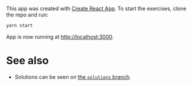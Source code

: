 This app was created with [Create React App](https://github.com/facebook/create-react-app). To start the exercises, clone the repo and run:

```sh
yarn start
```

App is now running at [http://localhost:3000](http://localhost:3000).

# See also

- Solutions can be seen on [the `solutions` branch](https://github.com/wincent/react-training-week-8/commits/solutions).
